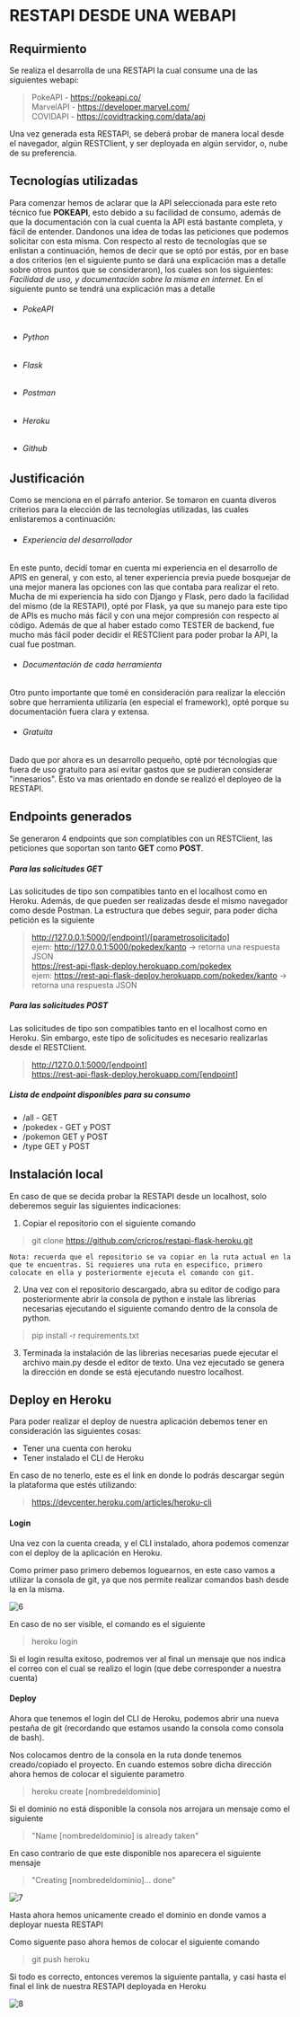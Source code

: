 # RESTAPI DESDE UNA WEBAPI


## Requirmiento
Se realiza el desarrolla de una RESTAPI la cual consume una de las siguientes webapi: 
<br>
>PokeAPI - https://pokeapi.co/ <br>
>MarvelAPI - https://developer.marvel.com/ <br>
>COVIDAPI - https://covidtracking.com/data/api <br>

Una vez generada esta RESTAPI, se deberá probar de manera local desde el navegador, algún RESTClient, y ser deployada en algún servidor, o, nube de su preferencia. 

## Tecnologías utilizadas
Para comenzar hemos de aclarar que la API seleccionada para este reto técnico fue **POKEAPI**, esto debido a su facilidad de consumo, además de que la documentación con la cual cuenta la API está bastante completa, y fácil de entender. Dandonos una idea de todas las peticiones que podemos solicitar con esta misma. 
Con respecto al resto de tecnologías que se enlistan a continuación, hemos de decir que se optó por estás, por en base a dos criterios (en el siguiente punto se dará una explicación mas a detalle sobre otros puntos que se consideraron), los cuales son los siguientes: *Facilidad de uso, y  documentación sobre la misma en internet.*  En el siguiente punto se tendrá una explicación mas a detalle
- ###### PokeAPI
- ###### Python
- ###### Flask
- ###### Postman
- ###### Heroku
- ###### Github
## Justificación
Como se menciona en el párrafo anterior. Se tomaron en cuanta diveros criterios para la elección de las tecnologías utilizadas, las cuales enlistaremos a continuación: 
- ###### Experiencia del desarrollador
En este punto, decidí tomar en cuenta mi experiencia en el desarrollo de APIS en general, y con esto, al tener experiencia previa puede bosquejar de una mejor manera las opciones con las que contaba para realizar el reto. Mucha de mi experiencia ha sido con Django y Flask, pero dado la facilidad del mismo (de la RESTAPI), opté por Flask, ya que su manejo para este tipo de APIs es mucho más fácil y con una mejor compresión con respecto al código. Además de que al haber estado como TESTER de backend, fue mucho más fácil poder decidir el RESTClient para poder probar la API, la cual fue postman. 
- ###### Documentación de cada herramienta
Otro punto importante que tomé en consideración para realizar la elección sobre que herramienta utilizaría (en especial el framework), opté porque su documentación fuera clara y extensa. 
- ###### Gratuita
Dado que por ahora es un desarrollo pequeño, opté por técnologías que fuera de uso gratuito para así evitar gastos que se pudieran considerar "innesarios". Esto va mas orientado en donde se realizó el deployeo de la RESTAPI. 

## Endpoints generados

Se generaron 4 endpoints que son complatibles con un RESTClient, las peticiones que  soportan son tanto **GET** como **POST**. 

##### Para las solicitudes GET
Las solicitudes de tipo son compatibles tanto en el localhost como en Heroku. Además, de que pueden ser realizadas desde el mismo navegador como desde Postman. 
La estructura que debes seguir, para poder dicha petición es la siguiente
>http://127.0.0.1:5000/[endpoint]/[parametrosolicitado]<br>
	ejem: http://127.0.0.1:5000/pokedex/kanto -> retorna una respuesta JSON <br>
>https://rest-api-flask-deploy.herokuapp.com/pokedex<br>
	ejem: https://rest-api-flask-deploy.herokuapp.com/pokedex/kanto -> retorna una respuesta JSON 

##### Para las solicitudes POST
Las solicitudes de tipo son compatibles tanto en el localhost como en Heroku. Sin embargo, este tipo de solicitudes es necesario realizarlas desde el RESTClient. <br>
>http://127.0.0.1:5000/[endpoint] <br>
>https://rest-api-flask-deploy.herokuapp.com/[endpoint] 

##### Lista de endpoint disponibles para su consumo
- /all - GET
- /pokedex - GET y POST
- /pokemon GET y POST
- /type GET y POST

## Instalación local
En caso de que se decida probar la RESTAPI desde un localhost, solo deberemos seguir las siguientes indicaciones:

1. Copiar el repositorio con el siguiente comando

 >git clone https://github.com/cricros/restapi-flask-heroku.git

	Nota: recuerda que el repositorio se va copiar en la ruta actual en la que te encuentras. Si requieres una ruta en especifico, primero colocate en ella y posteriormente ejecuta el comando con git.

2. Una vez con el repositorio descargado, abra su editor de codigo para posteriormente abrir la consola de python e instale las librerias necesarias ejecutando el siguiente comando dentro de la consola de python. 

 >pip install -r requirements.txt
 
3. Terminada la instalación de las librerias necesarias puede ejecutar el archivo main.py desde el editor de texto. Una vez ejecutado se genera la dirección en donde se está ejecutando nuestro localhost. 

## Deploy en Heroku

Para poder realizar el deploy de nuestra aplicación debemos tener en consideración las siguientes cosas: 
- Tener una cuenta con heroku
- Tener instalado el CLI de Heroku

En caso de no tenerlo, este es el link en donde lo podrás descargar según la plataforma que estés utilizando:
>https://devcenter.heroku.com/articles/heroku-cli


#### Login
Una vez con la cuenta creada, y el CLI instalado, ahora podemos comenzar con el deploy de la aplicación en Heroku.  

Como primer paso primero debemos loguearnos, en este caso vamos a utilizar la consola de git, ya que nos permite realizar comandos bash desde la en la misma. 

![6](https://user-images.githubusercontent.com/89177440/184265573-c83bdf5e-b83d-46c5-8aca-5c0ea64cede1.jpg)

En caso de no ser visible, el comando es el siguiente
 >heroku login

Si el login resulta exitoso, podremos ver al final un mensaje que nos indica el correo con el cual se realizo el login (que debe corresponder a nuestra cuenta)

#### Deploy
Ahora que tenemos el login del CLI de Heroku, podemos abrir una nueva pestaña de git (recordando que estamos usando la consola como consola de bash). 

Nos colocamos dentro de la consola en la ruta donde tenemos creado/copiado el proyecto. En cuando estemos sobre dicha dirección ahora hemos de colocar el siguiente parametro

>heroku create [nombredeldominio]

Si el dominio no está disponible la consola nos arrojara un mensaje como el siguiente

> "Name [nombredeldominio] is already taken"

En caso contrario de que este disponible nos aparecera el siguiente mensaje

> "Creating [nombredeldominio]... done"


![7](https://user-images.githubusercontent.com/89177440/184267700-9dfdee08-93d9-4cbd-8f45-929ef47e59ec.jpg)

Hasta ahora hemos unicamente creado el dominio en donde vamos a deployar nuesta RESTAPI

Como siguente paso ahora hemos de colocar el siguiente comando

>git push heroku

Si todo es correcto, entonces veremos la siguiente pantalla, y casi hasta el final el link de nuestra RESTAPI deployada en Heroku

![8](https://user-images.githubusercontent.com/89177440/184267692-4ed8ca11-8777-4170-9d28-3a3928df70e8.jpg)